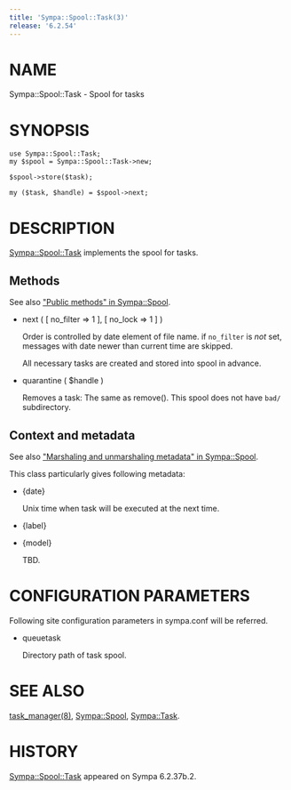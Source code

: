 ```yaml
---
title: 'Sympa::Spool::Task(3)'
release: '6.2.54'
---
```


# NAME

Sympa::Spool::Task - Spool for tasks

# SYNOPSIS

    use Sympa::Spool::Task;
    my $spool = Sympa::Spool::Task->new;

    $spool->store($task);

    my ($task, $handle) = $spool->next;

# DESCRIPTION

[Sympa::Spool::Task](./Sympa-Spool-Task.3.md) implements the spool for tasks.

## Methods

See also ["Public methods" in Sympa::Spool](./Sympa-Spool.3.md#public-methods).

- next ( \[ no\_filter => 1 \], \[ no\_lock => 1 \] )

    Order is controlled by date element of file name.
    if `no_filter` is _not_ set,
    messages with date newer than current time are skipped.

    All necessary tasks are created and stored into spool in advance.

- quarantine ( $handle )

    Removes a task: The same as remove().
    This spool does not have `bad/` subdirectory.

## Context and metadata

See also ["Marshaling and unmarshaling metadata" in Sympa::Spool](./Sympa-Spool.3.md#marshaling-and-unmarshaling-metadata).

This class particularly gives following metadata:

- {date}

    Unix time when task will be executed at the next time.

- {label}
- {model}

    TBD.

# CONFIGURATION PARAMETERS

Following site configuration parameters in sympa.conf will be referred.

- queuetask

    Directory path of task spool.

# SEE ALSO

[task\_manager(8)](./task_manager.8.md), [Sympa::Spool](./Sympa-Spool.3.md), [Sympa::Task](./Sympa-Task.3.md).

# HISTORY

[Sympa::Spool::Task](./Sympa-Spool-Task.3.md) appeared on Sympa 6.2.37b.2.
